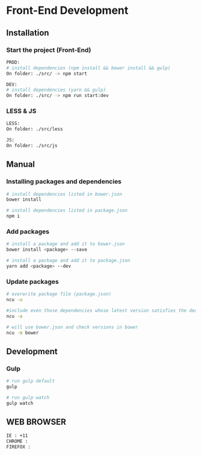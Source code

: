 # Front-End Development

## Installation
### Start the project (Front-End)

```sh
PROD:
# install dependencies (npm install && bower install && gulp)
On folder: ./src/ -> npm start
```
```sh
DEV:
# install dependencies (yarn && gulp)
On folder: ./src/ -> npm run start:dev
```
### LESS & JS
```sh
LESS:
On folder: ./src/less
```
```sh
JS:
On folder: ./src/js
```

## Manual
### Installing packages and dependencies

```sh
# install dependencies listed in bower.json
bower install

# install dependencies listed in package.json
npm i
```

### Add packages

```sh
# install a package and add it to bower.json
bower install <package> --save

# install a package and add it to package.json
yarn add <package> --dev
```

### Update packages

```sh
# overwrite package file (package.json)
ncu -u

#include even those dependencies whose latest version satisfies the declared semver dependency (package.json)
ncu -a

# will use bower.json and check versions in bower
ncu -m bower
```

## Development
### Gulp

```sh
# run gulp default
gulp

# run gulp watch
gulp watch
```

## WEB BROWSER
```sh
IE : +11
CHROME :
FIREFOX :
```
